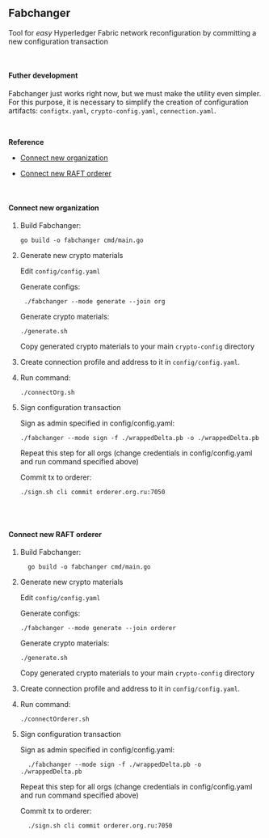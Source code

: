  
## Fabchanger
 
 Tool for _easy_ Hyperledger Fabric network reconfiguration by committing a new configuration transaction

<br/>

#### Futher development

Fabchanger just works right now, but we must make the utility even simpler. For this purpose, it is necessary to simplify the creation of configuration artifacts: `configtx.yaml`, `crypto-config.yaml`, `connection.yaml`.  

<br/>

**Reference**
 
 - [Connect new organization](#org)

 - [Connect new RAFT orderer](#orderer)

<br/>

#### <a name=org>Connect new organization</a>
  1. Build Fabchanger:
  
         go build -o fabchanger cmd/main.go
  
  2. Generate new crypto materials
      
      Edit `config/config.yaml`
     
      Generate configs: 
      
          ./fabchanger --mode generate --join org
     
      Generate crypto materials:
        
         ./generate.sh
      
      Copy generated crypto materials to your main `crypto-config` directory
  
  3. Create connection profile and address to it in `config/config.yaml`.
  
  4. Run command:
      
         ./connectOrg.sh
  
  5. Sign configuration transaction
     
      Sign as admin specified in config/config.yaml:
      
         ./fabchanger --mode sign -f ./wrappedDelta.pb -o ./wrappedDelta.pb 
         
      Repeat this step for all orgs (change credentials in config/config.yaml and run command specified above)
       
      Commit tx to orderer:
        
         ./sign.sh cli commit orderer.org.ru:7050
         
         
<br/><br/>         
#### <a name=orderer>Connect new RAFT orderer</a>
   1. Build Fabchanger:
     
            go build -o fabchanger cmd/main.go
     
   2. Generate new crypto materials
          
       Edit `config/config.yaml`
        
       Generate configs: 
       
          ./fabchanger --mode generate --join orderer
      
       Generate crypto materials:
         
          ./generate.sh
         
       Copy generated crypto materials to your main `crypto-config` directory
  
  3. Create connection profile and address to it in `config/config.yaml`.
       
  4. Run command:
      
         ./connectOrderer.sh
  
  5. Sign configuration transaction
       
        Sign as admin specified in config/config.yaml:
        
           ./fabchanger --mode sign -f ./wrappedDelta.pb -o ./wrappedDelta.pb 
           
        Repeat this step for all orgs (change credentials in config/config.yaml and run command specified above)
         
        Commit tx to orderer:
          
           ./sign.sh cli commit orderer.org.ru:7050
